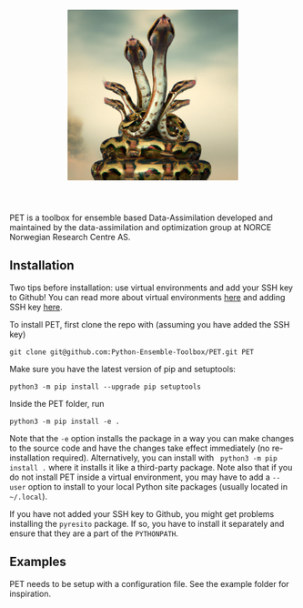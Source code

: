 <h1 align="center">
<img src="https://github.com/Python-Ensemble-Toolbox/.github/blob/main/profile/pictures/logo.png" width="300">
</h1><br>

PET is a toolbox for ensemble based Data-Assimilation developed and maintained by the data-assimilation and optimization group at NORCE Norwegian Research Centre AS.


## Installation

Two tips before installation: use virtual environments and add your SSH key to Github! You can read more about virtual environments [here](https://docs.python.org/3/tutorial/venv.html) and adding SSH key [here](https://help.github.com/en/articles/adding-a-new-ssh-key-to-your-github-account).

To install PET, first clone the repo with (assuming you have added the SSH key)

```
git clone git@github.com:Python-Ensemble-Toolbox/PET.git PET
```

Make sure you have the latest version of pip and setuptools:

```
python3 -m pip install --upgrade pip setuptools
```

Inside the PET folder, run

```
python3 -m pip install -e .
```

Note that the ```-e``` option installs the package in a way you can make changes to the source code and have the changes take effect immediately (no re-installation required). Alternatively, you can install with ``` python3 -m pip install .``` where it installs it like a third-party package. Note also that if you do not install PET inside a virtual environment, you may have to add a ```--user``` option to install to your local Python site packages (usually located in ```~/.local```).

If you have not added your SSH key to Github, you might get problems installing the ```pyresito``` package. If so, you have to install it separately and ensure that they are a part of the ```PYTHONPATH```.

## Examples

PET needs to be setup with a configuration file. See the example folder for inspiration.

